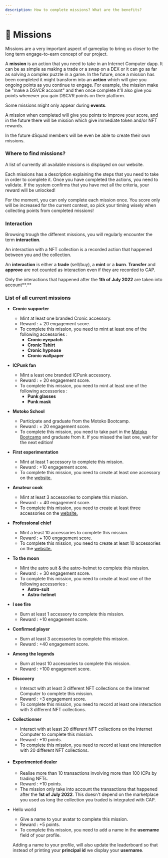 ```yaml
---
description: How to complete missions? What are the benefits?
---
```


# 📜 Missions

Missions are a very important aspect of gameplay to bring us closer to the long term engage-to-earn concept of our project.

A **mission** is an action that you need to take in an Internet Computer dapp. It can be as simple as making a trade or a swap on a DEX or it can go as far as solving a complex puzzle in a game. In the future, once a mission has been completed it might transform into an **action** which will give you ongoing points as you continue to engage. For example, the mission make be "make a DSVCR account" and then once complete it'll also give you points whenever you gain DSCVR points on their platform.

Some missions might only appear during **events**.

A mission when completed will give you points to improve your score, and in the future there will be mission which give immediate token and/or NFT rewards.

In the future dSquad members will be even be able to create their own missions.

### **Where to find missions?**

A list of currently all available missions is displayed on our website.

Each missions has a description explaining the steps that you need to take in order to complete it. Once you have completed the actions, you need to validate. If the system confirms that you have met all the criteria, your reward will be unlocked!

For the moment, you can only complete each mission once. You score only will be increased for the current contest, so pick your timing wisely when collecting points from completed missions!

### Interaction

Browsing trough the different missions, you will regularly encounter the term **interaction**.&#x20;

An interaction with a NFT collection is a recorded action that happened between you and the collection.

An **interaction** is either a **trade** (sell/buy), a **mint** or a **burn**. **Transfer** and **approve** are not counted as interaction even if they are recorded to CAP.&#x20;

Only the interactions that happened after the **1th of July 2022** are taken into account**.**

### List of all current missions

* **Cronic supporter**
  * &#x20;Mint at least one branded Cronic accessory.
  * Reward : + 20 engagement score.
  * To complete this mission, you need to mint at least one of the following accessories :&#x20;
    * **Cronic eyepatch**
    * **Cronic Tshirt**
    * **Cronic hypnose**
    * **Cronic wallpaper**
* **ICPunk fan**&#x20;
  * Mint a least one branded ICPunk accessory.
  * Reward : + 20 engagement score.
  * To complete this mission, you need to mint at least one of the following accessories :
    * **Punk glasses**
    * **Punk mask**
* **Motoko School**&#x20;
  * Participate and graduate from the Motoko Bootcamp.
  * Reward : + 20 engagement score.
  * To complete this mission, you need to take part in the [Motoko Bootcamp](https://www.dfinitycommunity.com/motoko-bootcamp/) and graduate from it. If you missed the last one, wait for the next edition!
* **First experimentation**&#x20;
  * Mint at least 1 accessory to complete this mission.
  * Reward : +10 engagement score.
  * To complete this mission, you need to create at least one accessory on the [website.](https://icpsquad.web.app/create-accessory)
* **Amateur cook**&#x20;
  * Mint at least 3 accessories to complete this mission.
  * Reward : + 40 engagement score.
  * To complete this mission, you need to create at least three accessories on the [website.](https://icpsquad.web.app/create-accessory)
* **Professional chief**
  * Mint a least 10 accessories to complete this mission.
  * Reward : + 100 engagement score.
  * To complete this mission, you need to create at least 10 accessories on the [website.](https://icpsquad.web.app/create-accessory)
* **To the moon**
  * Mint the astro suit & the astro-helmet to complete this mission.
  * Reward : + 30 engagement score.
  * To complete this mission, you need to create at least one of the following accessories :&#x20;
    * **Astro-suit**
    * **Astro-helmet**
* **I see fire**&#x20;
  * Burn at least 1 accessory to complete this mission.
  * Reward : +10 engagement score.
* **Confirmed player**&#x20;
  * Burn at least 3 accessories to complete this mission.
  * Reward : +40 engagement score.
* **Among the legends**&#x20;
  * Burn at least 10 accessories to complete this mission.
  * Reward : +100 engagement score.
* **Discovery**
  * Interact with at least 3 different NFT collections on the Internet Computer to complete this mission.
  * Reward : +3 engagement score.
  * To complete this mission, you need to record at least one interaction with 3 different NFT collections.
* **Collectionner**
  * Interact with at least 20 different NFT collections on the Internet Computer to complete this mission.
  * Reward : +10 points.
  * To complete this mission, you need to record at least one interaction with 20 different NFT collections.
* #### Experimented dealer
  * Realise more than 10 transactions involving more than 100 ICPs by trading NFTs.
  * Reward : +10 points.
  * The mission only take into account the transactions that happened after the **1st of July 2022**. This doesn't depend on the marketplace you used as long the collection you traded is integrated with CAP.
*   Hello world

    * Give a name to your avatar to complete this mission.
    * Reward : +5 points.
    * To complete this mission, you need to add a name in the **username** field of your profile.

    Adding a name to your profile, will also update the leaderboard so that instead of printing your **principal id** we display your **username**.
